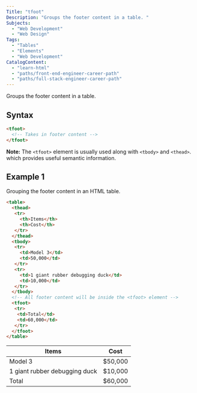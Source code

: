 ```yaml
---
Title: "tfoot"
Description: "Groups the footer content in a table. "
Subjects:
  - "Web Development"
  - "Web Design"
Tags:
  - "Tables"
  - "Elements"
  - "Web Development"
CatalogContent:
  - "learn-html"
  - "paths/front-end-engineer-career-path"
  - "paths/full-stack-engineer-career-path"
---
```


 

Groups the footer content in a table. 

## Syntax

```html
<tfoot>
  <!-- Takes in footer content -->
</tfoot>
```

**Note:** The `<tfoot>` element is usually used along with `<tbody>` and `<thead>`. which provides useful semantic information. 

## Example 1

Grouping the footer content in an HTML table.

```html
<table>
  <thead>
   <tr>
     <th>Items</th>
     <th>Cost</th>
   </tr>
  </thead>
  <tbody>
   <tr>
     <td>Model 3</td>
     <td>50,000</td>
   </tr>
   <tr>
     <td>1 giant rubber debugging duck</td>
     <td>10,000</td>
   </tr>
  </tbody>
  <!-- All footer content will be inside the <tfoot> element -->
  <tfoot>
   <tr>
    <td>Total</td>
    <td>60,000</td>
   </tr> 
  </tfoot>
</table>
```

| Items | Cost |
| --- | --- |
| Model 3 | $50,000 |
| 1 giant rubber debugging duck | $10,000 |
| Total | $60,000 |
